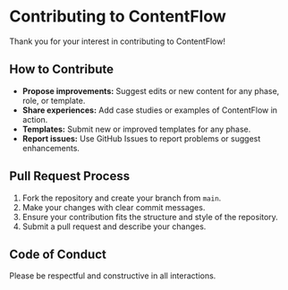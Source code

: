 # Contributing to ContentFlow

Thank you for your interest in contributing to ContentFlow!

## How to Contribute
- **Propose improvements:** Suggest edits or new content for any phase, role, or template.
- **Share experiences:** Add case studies or examples of ContentFlow in action.
- **Templates:** Submit new or improved templates for any phase.
- **Report issues:** Use GitHub Issues to report problems or suggest enhancements.

## Pull Request Process
1. Fork the repository and create your branch from `main`.
2. Make your changes with clear commit messages.
3. Ensure your contribution fits the structure and style of the repository.
4. Submit a pull request and describe your changes.

## Code of Conduct
Please be respectful and constructive in all interactions. 